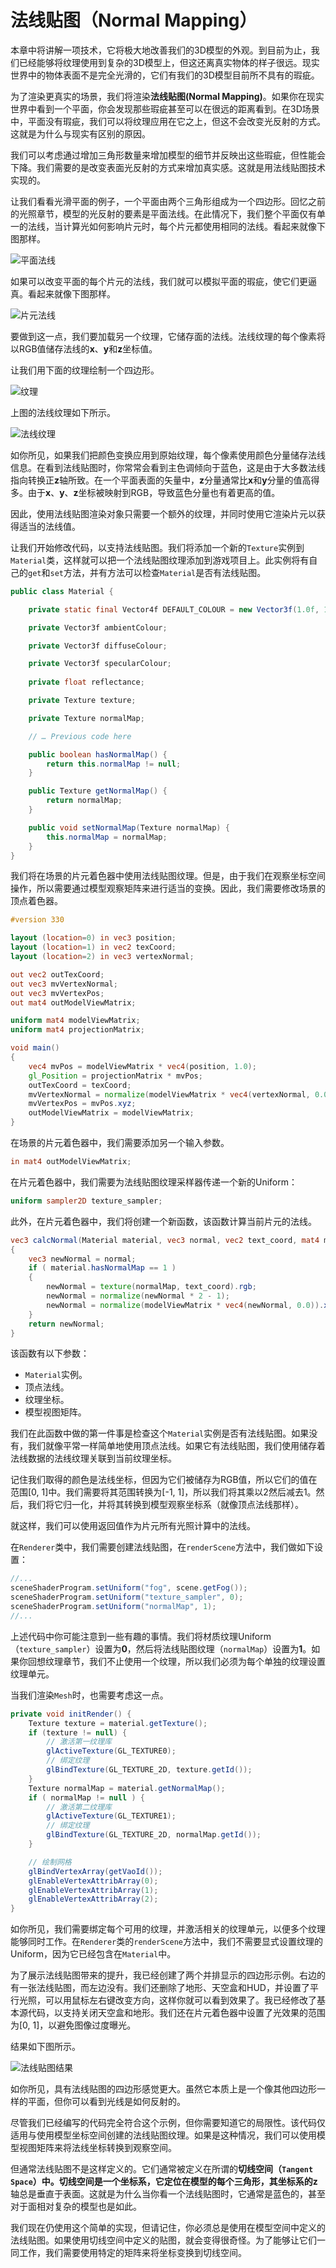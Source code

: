 # 法线贴图（Normal Mapping）

本章中将讲解一项技术，它将极大地改善我们的3D模型的外观。到目前为止，我们已经能够将纹理使用到复杂的3D模型上，但这还离真实物体的样子很远。现实世界中的物体表面不是完全光滑的，它们有我们的3D模型目前所不具有的瑕疵。

为了渲染更真实的场景，我们将渲染**法线贴图(Normal Mapping)**。如果你在现实世界中看到一个平面，你会发现那些瑕疵甚至可以在很远的距离看到。在3D场景中，平面没有瑕疵，我们可以将纹理应用在它之上，但这不会改变光反射的方式。这就是为什么与现实有区别的原因。

我们可以考虑通过增加三角形数量来增加模型的细节并反映出这些瑕疵，但性能会下降。我们需要的是改变表面光反射的方式来增加真实感。这就是用法线贴图技术实现的。

让我们看看光滑平面的例子，一个平面由两个三角形组成为一个四边形。回忆之前的光照章节，模型的光反射的要素是平面法线。在此情况下，我们整个平面仅有单一的法线，当计算光如何影响片元时，每个片元都使用相同的法线。看起来就像下图那样。

![平面法线](_static/17/surface_normals.png)

如果可以改变平面的每个片元的法线，我们就可以模拟平面的瑕疵，使它们更逼真。看起来就像下图那样。

![片元法线](_static/17/fragment_normals.png)

要做到这一点，我们要加载另一个纹理，它储存面的法线。法线纹理的每个像素将以RGB值储存法线的**x**、**y**和**z**坐标值。

让我们用下面的纹理绘制一个四边形。

![纹理](_static/17/rock.png)

上图的法线纹理如下所示。

![法线纹理](_static/17/rock_normals.png)

如你所见，如果我们把颜色变换应用到原始纹理，每个像素使用颜色分量储存法线信息。在看到法线贴图时，你常常会看到主色调倾向于蓝色，这是由于大多数法线指向转换正**z**轴所致。在一个平面表面的矢量中，**z**分量通常比**x**和**y**分量的值高得多。由于**x**、**y**、**z**坐标被映射到RGB，导致蓝色分量也有着更高的值。

因此，使用法线贴图渲染对象只需要一个额外的纹理，并同时使用它渲染片元以获得适当的法线值。

让我们开始修改代码，以支持法线贴图。我们将添加一个新的`Texture`实例到`Material`类，这样就可以把一个法线贴图纹理添加到游戏项目上。此实例将有自己的`get`和`set`方法，并有方法可以检查`Material`是否有法线贴图。

```java
public class Material {

    private static final Vector4f DEFAULT_COLOUR = new Vector3f(1.0f, 1.0f, 1.0f, 10.f);

    private Vector3f ambientColour;

    private Vector3f diffuseColour;

    private Vector3f specularColour;
    
    private float reflectance;

    private Texture texture;

    private Texture normalMap;

    // … Previous code here

    public boolean hasNormalMap() {
        return this.normalMap != null;
    }

    public Texture getNormalMap() {
        return normalMap;
    }

    public void setNormalMap(Texture normalMap) {
        this.normalMap = normalMap;
    }
}
```

我们将在场景的片元着色器中使用法线贴图纹理。但是，由于我们在观察坐标空间操作，所以需要通过模型观察矩阵来进行适当的变换。因此，我们需要修改场景的顶点着色器。

```glsl
#version 330

layout (location=0) in vec3 position;
layout (location=1) in vec2 texCoord;
layout (location=2) in vec3 vertexNormal;

out vec2 outTexCoord;
out vec3 mvVertexNormal;
out vec3 mvVertexPos;
out mat4 outModelViewMatrix;

uniform mat4 modelViewMatrix;
uniform mat4 projectionMatrix;

void main()
{
    vec4 mvPos = modelViewMatrix * vec4(position, 1.0);
    gl_Position = projectionMatrix * mvPos;
    outTexCoord = texCoord;
    mvVertexNormal = normalize(modelViewMatrix * vec4(vertexNormal, 0.0)).xyz;
    mvVertexPos = mvPos.xyz;
    outModelViewMatrix = modelViewMatrix;
}
```

在场景的片元着色器中，我们需要添加另一个输入参数。

```glsl
in mat4 outModelViewMatrix;
```

在片元着色器中，我们需要为法线贴图纹理采样器传递一个新的Uniform：

```glsl
uniform sampler2D texture_sampler;
```

此外，在片元着色器中，我们将创建一个新函数，该函数计算当前片元的法线。

```glsl
vec3 calcNormal(Material material, vec3 normal, vec2 text_coord, mat4 modelViewMatrix)
{
    vec3 newNormal = normal;
    if ( material.hasNormalMap == 1 )
    {
        newNormal = texture(normalMap, text_coord).rgb;
        newNormal = normalize(newNormal * 2 - 1);
        newNormal = normalize(modelViewMatrix * vec4(newNormal, 0.0)).xyz;
    }
    return newNormal;
}
```

该函数有以下参数：
* `Material`实例。
* 顶点法线。
* 纹理坐标。
* 模型视图矩阵。

我们在此函数中做的第一件事是检查这个`Material`实例是否有法线贴图。如果没有，我们就像平常一样简单地使用顶点法线。如果它有法线贴图，我们使用储存着法线数据的法线纹理关联到当前纹理坐标。

记住我们取得的颜色是法线坐标，但因为它们被储存为RGB值，所以它们的值在范围\[0, 1\]中。我们需要将其范围转换为\[-1, 1\]，所以我们将其乘以2然后减去1。然后，我们将它归一化，并将其转换到模型观察坐标系（就像顶点法线那样）。

就这样，我们可以使用返回值作为片元所有光照计算中的法线。

在`Renderer`类中，我们需要创建法线贴图，在`renderScene`方法中，我们做如下设置：

```java
//...
sceneShaderProgram.setUniform("fog", scene.getFog());
sceneShaderProgram.setUniform("texture_sampler", 0);
sceneShaderProgram.setUniform("normalMap", 1);
//...
```

上述代码中你可能注意到一些有趣的事情。我们将材质纹理Uniform（`texture_sampler`）设置为**0**，然后将法线贴图纹理（`normalMap`）设置为**1**。如果你回想纹理章节，我们不止使用一个纹理，所以我们必须为每个单独的纹理设置纹理单元。

当我们渲染`Mesh`时，也需要考虑这一点。

```java
private void initRender() {
    Texture texture = material.getTexture();
    if (texture != null) {
        // 激活第一纹理库
        glActiveTexture(GL_TEXTURE0);
        // 绑定纹理
        glBindTexture(GL_TEXTURE_2D, texture.getId());
    }
    Texture normalMap = material.getNormalMap();
    if ( normalMap != null ) {
        // 激活第二纹理库
        glActiveTexture(GL_TEXTURE1);
        // 绑定纹理
        glBindTexture(GL_TEXTURE_2D, normalMap.getId());
    }

    // 绘制网格
    glBindVertexArray(getVaoId());
    glEnableVertexAttribArray(0);
    glEnableVertexAttribArray(1);
    glEnableVertexAttribArray(2);
}
```

如你所见，我们需要绑定每个可用的纹理，并激活相关的纹理单元，以便多个纹理能够同时工作。在`Renderer`类的`renderScene`方法中，我们不需要显式设置纹理的Uniform，因为它已经包含在`Material`中。

为了展示法线贴图带来的提升，我已经创建了两个并排显示的四边形示例。右边的有一张法线贴图，而左边没有。我们还删除了地形、天空盒和HUD，并设置了平行光照，可以用鼠标左右键改变方向，这样你就可以看到效果了。我已经修改了基本源代码，以支持关闭天空盒和地形。我们还在片元着色器中设置了光效果的范围为\[0, 1\]，以避免图像过度曝光。

结果如下图所示。

![法线贴图结果](_static/17/normal_mapping_result.png)

如你所见，具有法线贴图的四边形感觉更大。虽然它本质上是一个像其他四边形一样的平面，但你可以看到光线是如何反射的。

尽管我们已经编写的代码完全符合这个示例，但你需要知道它的局限性。该代码仅适用与使用模型坐标空间创建的法线贴图纹理。如果是这种情况，我们可以使用模型视图矩阵来将法线坐标转换到观察空间。

但通常法线贴图不是这样定义的。它们通常被定义在所谓的**切线空间（`Tangent Space`）**中。切线空间是一个坐标系，它定位在模型的每个三角形，其坐标系的**z**轴总是垂直于表面。这就是为什么当你看一个法线贴图时，它通常是蓝色的，甚至对于面相对复杂的模型也是如此。

我们现在仍使用这个简单的实现，但请记住，你必须总是使用在模型空间中定义的法线贴图。如果使用切线空间中定义的贴图，就会变得很奇怪。为了能够让它们一同工作，我们需要使用特定的矩阵来将坐标变换到切线空间。

